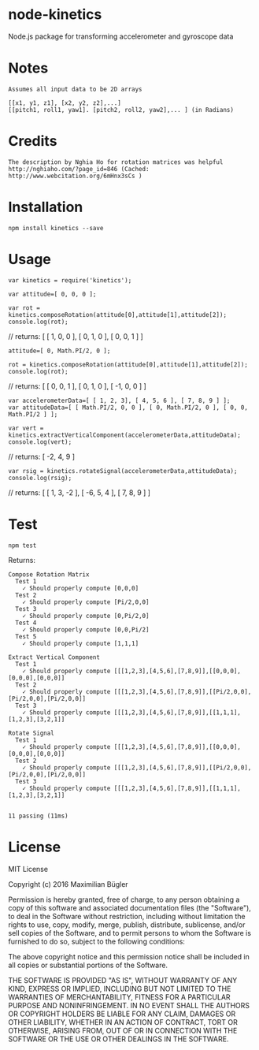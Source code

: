 # node-kinetics
Node.js package for transforming accelerometer and gyroscope data

# Notes
    Assumes all input data to be 2D arrays
    
    [[x1, y1, z1], [x2, y2, z2],...]
    [[pitch1, roll1, yaw1]. [pitch2, roll2, yaw2],... ] (in Radians)

# Credits

    The description by Nghia Ho for rotation matrices was helpful
    http://nghiaho.com/?page_id=846 (Cached: http://www.webcitation.org/6mHnx3sCs )
    
# Installation
    npm install kinetics --save
    
# Usage
    var kinetics = require('kinetics');
    
    var attitude=[ 0, 0, 0 ];
    
    var rot = kinetics.composeRotation(attitude[0],attitude[1],attitude[2]);
    console.log(rot);
    
// returns: [ [ 1, 0, 0 ], [ 0, 1, 0 ], [ 0, 0, 1 ] ]
    
    attitude=[ 0, Math.PI/2, 0 ];
    
    rot = kinetics.composeRotation(attitude[0],attitude[1],attitude[2]);
    console.log(rot);
    
// returns: [ [ 0, 0, 1 ], [ 0, 1, 0 ], [ -1, 0, 0 ] ]

    var accelerometerData=[ [ 1, 2, 3], [ 4, 5, 6 ], [ 7, 8, 9 ] ];
    var attitudeData=[ [ Math.PI/2, 0, 0 ], [ 0, Math.PI/2, 0 ], [ 0, 0, Math.PI/2 ] ];
    
    var vert = kinetics.extractVerticalComponent(accelerometerData,attitudeData);    
    console.log(vert);
    
// returns: [ -2, 4, 9 ]

    var rsig = kinetics.rotateSignal(accelerometerData,attitudeData);
    console.log(rsig);
    
// returns: [ [ 1, 3, -2 ], [ -6, 5, 4 ], [ 7, 8, 9 ] ]
    
# Test
    npm test
    
Returns:

    Compose Rotation Matrix
      Test 1
        ✓ Should properly compute [0,0,0]
      Test 2
        ✓ Should properly compute [Pi/2,0,0]
      Test 3
        ✓ Should properly compute [0,Pi/2,0]
      Test 4
        ✓ Should properly compute [0,0,Pi/2]
      Test 5
        ✓ Should properly compute [1,1,1]
  
    Extract Vertical Component
      Test 1
        ✓ Should properly compute [[[1,2,3],[4,5,6],[7,8,9]],[[0,0,0],[0,0,0],[0,0,0]]
      Test 2
        ✓ Should properly compute [[[1,2,3],[4,5,6],[7,8,9]],[[Pi/2,0,0],[Pi/2,0,0],[Pi/2,0,0]]
      Test 3
        ✓ Should properly compute [[[1,2,3],[4,5,6],[7,8,9]],[[1,1,1],[1,2,3],[3,2,1]]
  
    Rotate Signal
      Test 1
        ✓ Should properly compute [[[1,2,3],[4,5,6],[7,8,9]],[[0,0,0],[0,0,0],[0,0,0]]
      Test 2
        ✓ Should properly compute [[[1,2,3],[4,5,6],[7,8,9]],[[Pi/2,0,0],[Pi/2,0,0],[Pi/2,0,0]]
      Test 3
        ✓ Should properly compute [[[1,2,3],[4,5,6],[7,8,9]],[[1,1,1],[1,2,3],[3,2,1]]
  
  
    11 passing (11ms)
    
# License

MIT License

Copyright (c) 2016 Maximilian Bügler

Permission is hereby granted, free of charge, to any person obtaining a copy
of this software and associated documentation files (the "Software"), to deal
in the Software without restriction, including without limitation the rights
to use, copy, modify, merge, publish, distribute, sublicense, and/or sell
copies of the Software, and to permit persons to whom the Software is
furnished to do so, subject to the following conditions:

The above copyright notice and this permission notice shall be included in all
copies or substantial portions of the Software.

THE SOFTWARE IS PROVIDED "AS IS", WITHOUT WARRANTY OF ANY KIND, EXPRESS OR
IMPLIED, INCLUDING BUT NOT LIMITED TO THE WARRANTIES OF MERCHANTABILITY,
FITNESS FOR A PARTICULAR PURPOSE AND NONINFRINGEMENT. IN NO EVENT SHALL THE
AUTHORS OR COPYRIGHT HOLDERS BE LIABLE FOR ANY CLAIM, DAMAGES OR OTHER
LIABILITY, WHETHER IN AN ACTION OF CONTRACT, TORT OR OTHERWISE, ARISING FROM,
OUT OF OR IN CONNECTION WITH THE SOFTWARE OR THE USE OR OTHER DEALINGS IN THE
SOFTWARE.
